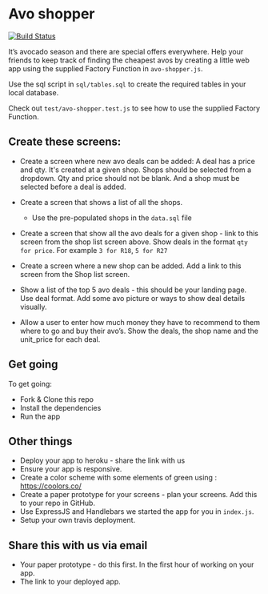 # Avo shopper

[![Build Status](https://app.travis-ci.com/NgxumzaLG/avo_shopper.svg?branch=main)](https://app.travis-ci.com/NgxumzaLG/avo_shopper)

It’s avocado season and there are special offers everywhere. Help your friends to keep track of finding the cheapest avos by creating a little web app using the supplied Factory Function in `avo-shopper.js`.

 Use the sql script in `sql/tables.sql` to create the required tables in your local database.

Check out `test/avo-shopper.test.js` to see how to use the supplied Factory Function.

##  Create these screens:

* Create a screen where new avo deals can be added: A deal has a price and qty. It's created at a given shop. Shops should be selected from a dropdown. Qty and price should not be blank. And a shop must be selected before a deal is added.

* Create a screen that shows a list of all the shops.
	* Use the pre-populated shops in the `data.sql` file

* Create a screen that show all the avo deals for a given shop - link to this screen from the shop list screen above. Show deals in the format `qty for price`. For example `3 for R18`, `5 for R27`

* Create a screen where a new shop can be added. Add a link to this screen from the Shop list screen.

* Show a list of the top 5 avo deals - this should be your landing page. Use deal format. Add some avo picture or ways to show deal details visually.

* Allow a user to enter how much money they have to recommend to them where to go and buy their avo’s. Show the deals, the shop name and the unit_price for each deal.

## Get going

To get going:

* Fork & Clone this repo
* Install the dependencies
* Run the app

## Other things

* Deploy your app to heroku - share the link with us
* Ensure your app is responsive.
* Create a color scheme with some elements of green using : https://coolors.co/
* Create a paper prototype for your screens - plan your screens. Add this to your repo in GitHub.
* Use ExpressJS and Handlebars we started the app for you in `index.js`.
* Setup your own travis deployment.

## Share this with us via email

* Your paper prototype - do this first. In the first hour of working on your app.
* The link to your deployed app. 




